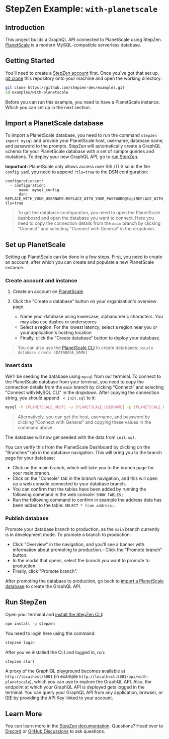 # StepZen Example: `with-planetscale`

## Introduction

This project builds a GraphQL API connected to PlanetScale using StepZen. [PlanetScale](https://planetscale.com) is a modern MySQL-compatible serverless database.

## Getting Started

You'll need to create a [StepZen account](https://stepzen.com/request-invite) first. Once you've got that set up, [git clone](https://www.atlassian.com/git/tutorials/setting-up-a-repository/git-clone) this repository onto your machine and open the working directory:

```bash
git clone https://github.com/stepzen-dev/examples.git
cd examples/with-planetscale
```

Before you can run this example, you need to have a PlanetScale instance. Which you can set up in the next section.

## Import a PlanetScale database

To import a PlanetScale database, you need to run the command `stepzen import mysql` and provide your PlanetScale host, username, database name, and password to the prompts. StepZen will automatically create a GraphQL schema for your PlanetScale database with a set of sample queries and mutations. To deploy your new GraphQL API, go to [run StepZen](#run-stepzen).

**Important:** PlanetScale only allows access over SSL/TLS so in the file `config.yaml` you need to append `?tls=true` to the DSN configuration:

```
configurationset:
  - configuration:
      name: mysql_config
      dsn: REPLACE_WITH_YOUR_USERNAME:REPLACE_WITH_YOUR_PASSWORD@tcp(REPLACE_WITH_YOUR_HOST)/REPLACE_WITH_YOUR_DATABASE?tls=true
```


> To get the database configuration, you need to open the PlanetScale dashboard and open the database you want to connect. Here you need to copy the connection details from the `main` branch by clicking "Connect" and selecting "Connect with General" in the dropdown.

## Set up PlanetScale

Setting up PlanetScale can be done in a few steps. First, you need to create an account, after which you can create and populate a new PlanetScale instance.

### Create account and instance

1. Create an account on [PlanetScale](https://planetscale.com)

2. Click the "Create a database" button on your organization's overview page.
   - Name your database using lowercase, alphanumeric characters. You may also use dashes or underscores
   - Select a region. For the lowest latency, select a region near you or your application's hosting location
   - Finally, click the "Create database" button to deploy your database.

> You can also use the [PlanetScale CLI](https://planetscale.com/cli) to create databases:
> `pscale database create [DATABASE_NAME]`

### Insert data

We'll be seeding the database using `mysql` from our terminal. To connect to the PlanetScale database from your terminal, you need to copy the connection details from the `main` branch by clicking "Connect" and selecting "Connect with MySQL CLI" in the dropdown. After copying the connection string, you should append ` < init.sql` to it:

```bash
mysql -h [PLANETSCALE_HOST] -u [PLANETSCALE_USERNAME] -p [PLANETSCALE_PASSWORD] --ssl-mode=VERIFY_IDENTITY --ssl-ca=/etc/ssl/cert.pem < init.sql
```

> Alternatively, you can get the host, username, and password by clicking "Connect with General" and copying these values in the command above.

The database will now get seeded with the data from `init.sql`.

You can verify this from the PlanetScale Dashboard by clicking on the "Branches" tab in the database navigation. This will bring you to the branch page for your database:
- Click on the main branch, which will take you to the branch page for your main branch.
- Click on the "Console" tab in the branch navigation, and this will open up a web console connected to your database branch.
- You can confirm that the tables have been added by running the following command in the web console: `SHOW TABLES;`.
- Run the following command to confirm in example the address data has been added to the table: `SELECT * from address;`.

### Publish database

Promote your database branch to production, as the `main` branch currently is in development mode. To promote a branch to production:
- Click "Overview" in the navigation, and you'll see a banner with information about promoting to production.- Click the "Promote branch" button.
- In the modal that opens, select the branch you want to promote to production.
- Finally, click "Promote branch".

After promoting the database to production, go back to [import a PlanetScale database](#import-a-planetscale-database) to create the GraphQL API.

## Run StepZen

Open your terminal and [install the StepZen CLI](https://stepzen.com/docs/quick-start/install-and-setup):

```bash
npm install -g stepzen
```

You need to login here using the command:

```bash
stepzen login
```

After you've installed the CLI and logged in, run:

```bash
stepzen start
```

A proxy of the GraphiQL playground becomes available at `http://localhost/5001` (in example `http://localhost:5001/api/with-planetscale`), which you can use to explore the GraphQL API. Also, the endpoint at which your GraphQL API is deployed gets logged in the terminal. You can query your GraphQL API from any application, browser, or IDE by providing the API Key linked to your account.

## Learn More

You can learn more in the [StepZen documentation](https://stepzen.com/docs). Questions? Head over to [Discord](https://discord.gg/9k2VdPn2FR) or [GitHub Discussions](https://github.com/stepzen-dev/examples/discussions) to ask questions.

